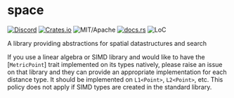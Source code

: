 # space

[![Discord][dci]][dcl] [![Crates.io][ci]][cl] ![MIT/Apache][li] [![docs.rs][di]][dl] ![LoC][lo]

[ci]: https://img.shields.io/crates/v/space.svg
[cl]: https://crates.io/crates/space/

[li]: https://img.shields.io/crates/l/specs.svg?maxAge=2592000

[di]: https://docs.rs/space/badge.svg
[dl]: https://docs.rs/space/

[lo]: https://tokei.rs/b1/github/rust-cv/space?category=code

[dci]: https://img.shields.io/discord/550706294311485440.svg?logo=discord&colorB=7289DA
[dcl]: https://discord.gg/d32jaam

A library providing abstractions for spatial datastructures and search

If you use a linear algebra or SIMD library and would like to have the [`MetricPoint`]
trait implemented on its types natively, please raise an issue on that library
and they can provide an appropriate implementation for each distance type.
It should be implemented on `L1<Point>`, `L2<Point>`, etc. This policy does not apply
if SIMD types are created in the standard library.
